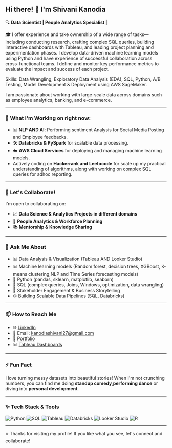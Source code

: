 
## Hi there! 👋 I'm Shivani Kanodia

🔍 **Data Scientist  | People Analytics Specialist |**

🎓 I offer experience and take ownership of a wide range of tasks—including conducting research, crafting complex SQL queries, building interactive dashboards with Tableau, and leading project planning and experimentation phases. I develop data-driven machine learning models using Python and have experience of successful collaboration across cross-functional teams.
I define and monitor key performance metrics to evaluate the impact and success of each project.

Skills: Data Wrangling, Exploratory Data Analysis (EDA), SQL, Python, A/B Testing, Model Development & Deployment using AWS SageMaker.

I am passionate about working with large-scale data across domains such as employee analytics, banking, and e-commerce.

---

### 🔭 What I'm Working on right now: 
- 📊 **NLP AND AI**: Performing sentiment Analysis for Social Media Posting and Employee feedbacks.  
- 🛠️ **Databricks & PySpark** for scalable data processing.
- ☁️ **AWS Cloud Services** for deploying and managing machine learning models.
-  Actively coding on **Hackerrank and Leetocode** for scale up my practical understanding of algorithms, along with working on complex SQL queries for adhoc reporting. 

---

### 👯 Let's Collaborate!
I'm open to collaborating on:
- 📈 **Data Science & Analytics Projects in different domains**
- 👥 **People Analytics & Workforce Planning**
- 📚 **Mentorship & Knowledge Sharing**

---

### 💬 Ask Me About
- 📊 Data Analysis & Visualization (Tableau AND Looker Studio)
- 📊 Machine learning models (Random forest, decision trees, XGBoost, K-means clustering,NLP and Time Series forecasting models) 
- 🐍 Python (pandas, sklearn, matplotlib, seaborn)
- 🔎 SQL (complex queries, Joins, Windows, optimization, data wrangling)
- 🤝 Stakeholder Engagement & Business Storytelling
- ⚙️ Building Scalable Data Pipelines (SQL, Databricks)

---

### 📫 How to Reach Me
- 🌐 [LinkedIn](https://www.linkedin.com/in/shivanikanodia)
- 📧 Email: kanodiashivani27@gmail.com
- 📁 [Portfolio](https://github.com/Shivanikanodia)
- 📊 [Tableau Dashboards](https://shorturl.at/hGzDx)

---

### ⚡ Fun Fact
I love turning messy datasets into beautiful stories! When I'm not crunching numbers, you can find me doing **standup comedy**,**performing dance** or diving into **personal development**.

---

### ✨ Tech Stack & Tools
![Python](https://img.shields.io/badge/Python-3776AB?style=for-the-badge&logo=python&logoColor=white)
![SQL](https://img.shields.io/badge/SQL-025E8C?style=for-the-badge&logo=sqlite&logoColor=white)
![Tableau](https://img.shields.io/badge/Tableau-E97627?style=for-the-badge&logo=tableau&logoColor=white)
![Databricks](https://img.shields.io/badge/Databricks-FF3621?style=for-the-badge&logo=databricks&logoColor=white)
![Looker Studio](https://img.shields.io/badge/Looker%20Studio-4285F4?style=for-the-badge&logo=googleanalytics&logoColor=white)
![R](https://img.shields.io/badge/R-276DC3?style=for-the-badge&logo=r&logoColor=white)

---

⭐️ Thanks for visiting my profile! If you like what you see, let's connect and collaborate!

